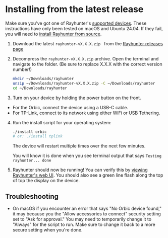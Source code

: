 # Installing from the latest release

Make sure you've got one of Rayhunter's [supported devices](./supported-devices.md). These instructions have only been tested on macOS and Ubuntu 24.04. If they fail, you will need to [install Rayhunter from source](./installing-from-source.md).

1. Download the latest `rayhunter-vX.X.X.zip
` from the [Rayhunter releases page](https://github.com/EFForg/rayhunter/releases)
2. Decompress the `rayhunter-vX.X.X.zip` archive. Open the terminal and navigate to the folder. (Be sure to replace X.X.X with the correct version number!)

    ```bash
    mkdir ~/Downloads/rayhunter
    unzip ~/Downloads/rayhunter-vX.X.X.zip -C ~/Downloads/rayhunter
    cd ~/Downloads/rayhunter
    ```

3. Turn on your device by holding the power button on the front.

  * For the Orbic, connect the device using a USB-C cable.
  * For TP-Link, connect to its network using either WiFi or USB Tethering.

4. Run the install script for your operating system:

    ```bash
    ./install orbic
    # or: ./install tplink
    ```

    The device will restart multiple times over the next few minutes.

    You will know it is done when you see terminal output that says `Testing rayhunter... done`

5. Rayhunter should now be running! You can verify this by [viewing Rayhunter's web UI](./using-rayhunter). You should also see a green line flash along the top of top the display on the device.

## Troubleshooting

* On macOS if you encounter an error that says "No Orbic device found," it may because you the "Allow accessories to connect" security setting set to "Ask for approval." You may need to temporarily change it to "Always" for the script to run. Make sure to change it back to a more secure setting when you're done.
